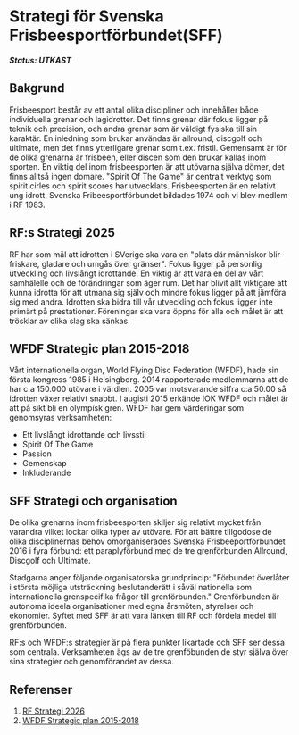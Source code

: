 # Strategi för Svenska Frisbeesportförbundet(SFF)

***Status: UTKAST***

## Bakgrund

Frisbeesport består av ett antal olika discipliner och innehåller både individuella grenar och lagidrotter.
Det finns grenar där fokus ligger på teknik och precision, och andra grenar som är väldigt fysiska till sin karaktär. En inledning som brukar användas är allround, discgolf och ultimate, men det finns ytterligare grenar som t.ex. fristil.
Gemensamt är för de olika grenarna är frisbeen, eller discen som den brukar kallas inom sporten. En viktig del inom frisbeesporten är att utövarna själva dömer, det finns alltså ingen domare. "Spirit Of The Game" är centralt verktyg som spirit cirles och spirit scores har utvecklats. Frisbeesporten är en relativt ung idrott. Svenska Fribeesportförbundet bildades 1974 och vi blev medlem i RF 1983. 


## RF:s Strategi 2025

RF har som mål att idrotten i SVerige ska vara en "plats där människor blir friskare, gladare och umgås över gränser". 
Fokus ligger på personlig utveckling och livslångt idrottande. En viktig är att vara en del av vårt samhälelle och de
förändringar som äger rum. Det har blivit allt viktigare att kunna idrotta för att utmana sig själv och mindre fokus ligger 
på att jämföra sig med andra. Idrotten ska bidra till vår utveckling och fokus ligger inte primärt på prestationer. Föreningar ska vara öppna för alla och målet är att trösklar av olika slag ska sänkas.


## WFDF Strategic plan 2015-2018

Vårt internationella organ, World Flying Disc Federation (WFDF), hade sin första kongress 1985 i Helsingborg. 2014 rapporterade medlemmarna att de har c:a 150.000 utövare i värdlen. 2005 var motsvarande siffra c:a 50.00 så idrotten växer relativt snabbt. I augisti 2015 erkände IOK WFDF och målet är att på sikt bli en olympisk gren. WFDF har gem värderingar som genomsyras verksamheten:

* Ett livslångt idrottande och livsstil
* Spirit Of The Game
* Passion
* Gemenskap
* Inkluderande


## SFF Strategi och organisation

De olika grenarna inom frisbeesporten skiljer sig relativt mycket från varandra vilket lockar olika typer av utövare. För att bättre tillgodose de olika disciplinernas behov omorganiserades Svenska Frisbeeportförbundet 2016 i fyra förbund: ett paraplyförbund med de tre grenförbunden Allround, Discgolf och Ultimate. 

Stadgarna anger följande organisatorska grundprincip: "Förbundet överlåter i största möjliga utsträckning beslutanderätt i såväl nationella som internationella grenspecifika frågor till grenförbunden." Grenförbunden är autonoma ideela organisationer med egna årsmöten, styrelser och ekonomier. Syftet med SFF är att vara länken till RF och fördela medel till grenförbunden. 

RF:s och WFDF:s strategier är på flera punkter likartade och SFF ser dessa som centrala. Verksamheten ägs av de tre grenföbunden de styr själva över sina strategier och genomförandet av dessa.


## Referenser

1. [RF Strategi 2026](http://www.strategi2025.se)
2. [WFDF Strategic plan 2015-2018](http://www.wfdf.org/files/WFDF_Strategic_Plan_2015-2018_Final.pdf)
